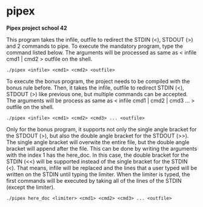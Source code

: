 # pipex
**Pipex project school 42**

This program takes the infile, outfile to redirect the STDIN (<), STDOUT (>) and 2 commands to pipe. To execute the mandatory program, type the command listed below. The arguments will be processed as same as < infile cmd1 | cmd2 > outfile on the shell.
```
./pipex <infile> <cmd1> <cmd2> <outfile>
```
To execute the bonus program, the project needs to be compiled with the bonus rule before. Then, it takes the infile, outfile to redirect STDIN (<), STDOUT (>) like previous one, but multiple commands can be accepted. The arguments will be process as same as < infile cmd1 | cmd2 | cmd3 ... > outfile on the shell.
```
./pipex <infile> <cmd1> <cmd2> <cmd3> ... <outfile>
```
Only for the bonus program, it supports not only the single angle bracket for the STDOUT (>), but also the double angle bracket for the STDOUT (>>). The single angle bracket will overwite the entire file, but the double angle bracket will append after the file. This can be done by writing the arguments with the index 1 has the here_doc. In this case, the double bracket for the STDIN (<<) will be supported instead of the single bracket for the STDIN (<). That means, infile will be replaced and the lines that a user typed will be written on the STDIN until typing the limiter. When the limiter is typed, the first commands will be executed by taking all of the lines of the STDIN (except the limiter).
```
./pipex here_doc <limiter> <cmd1> <cmd2> <cmd3> ... <outfile>
```
